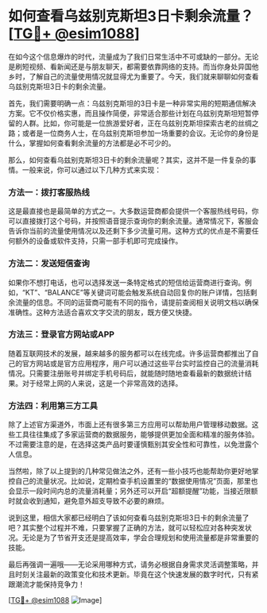 # 如何查看乌兹别克斯坦3日卡剩余流量？[[TG💪+ @esim1088](https://t.me/s/esim1088)]

在如今这个信息爆炸的时代，流量成为了我们日常生活中不可或缺的一部分。无论是刷短视频、看新闻还是与朋友聊天，都需要依靠网络的支持。而当你身处异国他乡时，了解自己的流量使用情况就显得尤为重要了。今天，我们就来聊聊如何查看乌兹别克斯坦3日卡的剩余流量。

首先，我们需要明确一点：乌兹别克斯坦的3日卡是一种非常实用的短期通信解决方案。它不仅价格实惠，而且操作简便，非常适合那些计划在乌兹别克斯坦短暂停留的人群。比如，你可能是一位旅游爱好者，正在乌兹别克斯坦探索古老的丝绸之路；或者是一位商务人士，在乌兹别克斯坦参加一场重要的会议。无论你的身份是什么，掌握如何查看剩余流量的方法都是必不可少的。

那么，如何查看乌兹别克斯坦3日卡的剩余流量呢？其实，这并不是一件复杂的事情。一般来说，你可以通过以下几种方式来实现：

### 方法一：拨打客服热线

这是最直接也是最简单的方式之一。大多数运营商都会提供一个客服热线号码，你可以直接拨打这个号码，并按照语音提示查询你的剩余流量。通常情况下，客服会告诉你当前的流量使用情况以及还剩下多少流量可用。这种方式的优点是不需要任何额外的设备或软件支持，只需一部手机即可完成操作。

### 方法二：发送短信查询

如果你不想打电话，也可以选择发送一条特定格式的短信给运营商进行查询。例如，“KT”、“BALANCE”等关键词可能会触发系统自动回复你的账户详情，包括剩余流量的信息。不同的运营商可能有不同的指令，请提前查阅相关说明文档以确保准确性。这种方法适合喜欢文字交流的朋友，既方便又快捷。

### 方法三：登录官方网站或APP

随着互联网技术的发展，越来越多的服务都可以在线完成。许多运营商都推出了自己的官方网站或是官方应用程序，用户可以通过这些平台实时监控自己的流量消耗情况。只需要注册账号并绑定手机号码后，就能随时随地查看最新的数据统计结果。对于经常上网的人来说，这是一个非常高效的选择。

### 方法四：利用第三方工具

除了上述官方渠道外，市面上还有很多第三方应用可以帮助用户管理移动数据。这些工具往往集成了多家运营商的数据服务，能够提供更加全面和精准的服务体验。不过需要注意的是，在选择这类产品时要谨慎甄别其安全性和可靠性，以免泄露个人信息。

当然啦，除了以上提到的几种常见做法之外，还有一些小技巧也能帮助你更好地掌控自己的流量状况。比如说，定期检查手机设置里的“数据使用情况”页面，那里也会显示一段时间内总的流量消耗量；另外还可以开启“超额提醒”功能，当接近限额时就会收到通知，避免意外超支导致不必要的麻烦。

说到这里，相信大家都已经明白了该如何查看乌兹别克斯坦3日卡的剩余流量了吧？其实整个过程并不难，只要掌握了正确的方法，就可以轻松应对各种突发状况。无论是为了节省开支还是提高效率，学会合理规划和使用流量都是非常重要的技能。

最后再强调一遍哦——无论采用哪种方式，请务必根据自身需求灵活调整策略，并且时刻关注最新的政策变化和技术更新。毕竟在这个快速发展的数字时代，只有紧跟潮流才能保持竞争力！

[[TG💪+ @esim1088](https://t.me/s/esim1088) ![Image](https://i.postimg.cc/4NQfJmqS/Snipaste-2025-05-13-00-14-12.png)]
